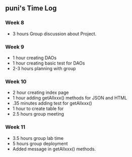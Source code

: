 ## puni's Time Log

### Week 8
* 3 hours Group discussion about Project.

### Week 9
* 1 hour creating DAOs 
* 1 hour creating basic test for DAOs 
* 2-3 hours planning with group

### Week 10
* 2 hour creating index page
* 1 hour adding getAllxxx() methods for JSON and HTML
* .35 minutes adding test for getAllxxx() 
* 1 hour to create table for  
* 2.5 hours group meeting

### Week 11
* 3.5 hours group lab time
* 5 hours group deployment
* Added message in getAllxxx() methods.




